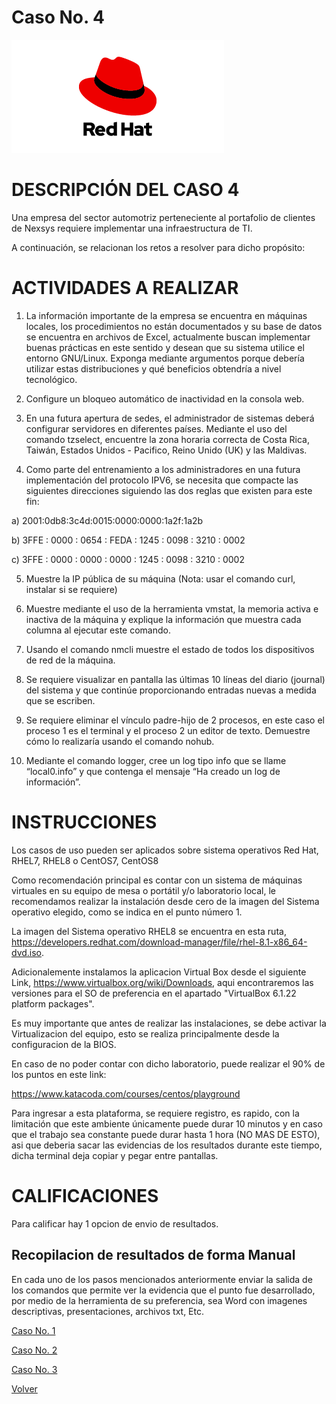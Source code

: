 # Caso No. 4

![Ref](Images/red-hat-logo.png)

# DESCRIPCIÓN DEL CASO 4

Una empresa del sector automotriz perteneciente al portafolio de clientes de Nexsys requiere implementar una infraestructura de TI. 

A continuación, se relacionan los retos a resolver para dicho propósito:

# ACTIVIDADES A REALIZAR

1.	La información importante de la empresa se encuentra en máquinas locales, los procedimientos no están documentados y su base de datos se encuentra en archivos de Excel, actualmente buscan implementar buenas prácticas en este sentido y desean que su sistema utilice el entorno GNU/Linux. Exponga mediante argumentos porque debería utilizar estas distribuciones y qué beneficios obtendría a nivel tecnológico.

2.	Configure un bloqueo automático de inactividad en la consola web.

3.	En una futura apertura de sedes, el administrador de sistemas deberá configurar servidores en diferentes países. Mediante el uso del comando tzselect, encuentre la zona horaria correcta de Costa Rica, Taiwán, Estados Unidos - Pacifico, Reino Unido (UK) y las Maldivas.

4.	Como parte del entrenamiento a los administradores en una futura implementación del protocolo IPV6, se necesita que compacte las siguientes direcciones siguiendo las dos reglas que existen para este fin:

a)	2001:0db8:3c4d:0015:0000:0000:1a2f:1a2b

b)	3FFE  :  0000  :  0654  :  FEDA  :  1245  :  0098  :  3210  :  0002

c)	3FFE  :  0000  :  0000  :  0000  :  1245  :  0098  :  3210  :  0002

5.	Muestre la IP pública de su máquina (Nota: usar el comando curl, instalar si se requiere)

6.	Muestre mediante el uso de la herramienta vmstat, la memoria activa e inactiva de la máquina y explique la información que muestra cada columna al ejecutar este comando.

7.	Usando el comando nmcli muestre el estado de todos los dispositivos de red de la máquina.

8.	Se requiere visualizar en pantalla las últimas 10 líneas del diario (journal) del sistema y que continúe proporcionando entradas nuevas a medida que se escriben.
	
9.	Se requiere eliminar el vínculo padre-hijo de 2 procesos, en este caso el proceso 1 es el terminal y el proceso 2 un editor de texto. Demuestre cómo lo realizaría usando el comando nohub.
	
10.	Mediante el comando logger, cree un log tipo info que se llame “local0.info” y que contenga el mensaje “Ha creado un log de información”.

# INSTRUCCIONES

Los casos de uso pueden ser aplicados sobre sistema operativos Red Hat, RHEL7, RHEL8 o CentOS7, CentOS8

Como recomendación principal es contar con un sistema de máquinas virtuales en su equipo de mesa o portátil y/o laboratorio local, le recomendamos realizar la instalación desde cero de la imagen del Sistema operativo elegido, como se indica en el punto número 1.

La imagen del Sistema operativo RHEL8 se encuentra en esta ruta, https://developers.redhat.com/download-manager/file/rhel-8.1-x86_64-dvd.iso. 

Adicionalemente instalamos la aplicacion Virtual Box desde el siguiente Link, https://www.virtualbox.org/wiki/Downloads, aqui encontraremos las versiones para el SO de preferencia en el apartado "VirtualBox 6.1.22 platform packages".

Es muy importante que antes de realizar las instalaciones, se debe activar la Virtualizacion del equipo, esto se realiza principalmente desde la configuracion de la BIOS.

En caso de no poder contar con dicho laboratorio, puede realizar el 90% de los puntos en este link:

https://www.katacoda.com/courses/centos/playground

Para ingresar a esta plataforma, se requiere registro, es rapido, con la limitación que este ambiente únicamente puede durar 10 minutos y en caso que el trabajo sea constante puede durar hasta 1 hora (NO MAS DE ESTO), asi que deberia sacar las evidencias de los resultados durante este tiempo, dicha terminal deja copiar y pegar entre pantallas.

# CALIFICACIONES
Para calificar hay 1 opcion de envio de resultados.

## Recopilacion de resultados de forma Manual
En cada uno de los pasos mencionados anteriormente enviar la salida de los comandos que permite ver la evidencia que el punto fue desarrollado, por medio de la herramienta de su preferencia, sea Word con imagenes descriptivas, presentaciones, archivos txt, Etc.

[Caso No. 1](Caso1.md)

[Caso No. 2](Caso2.md)

[Caso No. 3](caso3.md)

[Volver](README.md)
